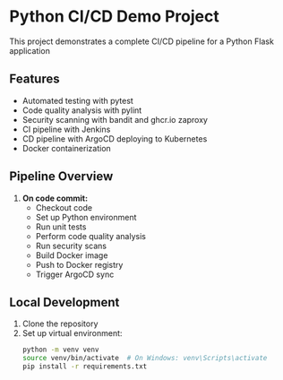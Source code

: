 # Python CI/CD Demo  Project

This project demonstrates a complete CI/CD pipeline for a Python Flask application

## Features

- Automated testing with pytest
- Code quality analysis with pylint
- Security scanning with bandit and ghcr.io zaproxy 
- CI pipeline with Jenkins
- CD pipeline with ArgoCD deploying to Kubernetes
- Docker containerization

## Pipeline Overview

1. **On code commit:**
   - Checkout code
   - Set up Python environment
   - Run unit tests
   - Perform code quality analysis
   - Run security scans
   - Build Docker image
   - Push to Docker registry
   - Trigger ArgoCD sync

## Local Development

1. Clone the repository
2. Set up virtual environment:
   ```bash
   python -m venv venv
   source venv/bin/activate  # On Windows: venv\Scripts\activate
   pip install -r requirements.txt
